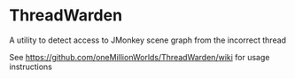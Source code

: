 # ThreadWarden
A utility to detect access to JMonkey scene graph from the incorrect thread

See https://github.com/oneMillionWorlds/ThreadWarden/wiki for usage instructions